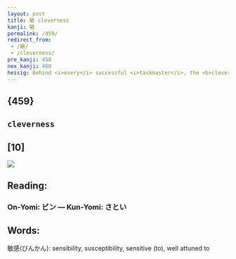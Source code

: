 ```yaml
---
layout: post
title: 敏 cleverness
kanji: 敏
permalink: /459/
redirect_from:
 - /敏/
 - /cleverness/
pre_kanji: 458
nex_kanji: 460
heisig: Behind <i>every</i> successful <i>taskmaster</i>, the <b>cleverness</b> of a fox to outwit his charges.
---
```


## {459}

## `cleverness`

## [10]

<div class="stroke"><img src="E6958F.png" /></div>

## Reading:

### On-Yomi: ビン &mdash; Kun-Yomi: さとい

## Words:

敏感(びんかん): sensibility, susceptibility, sensitive (to), well attuned to
